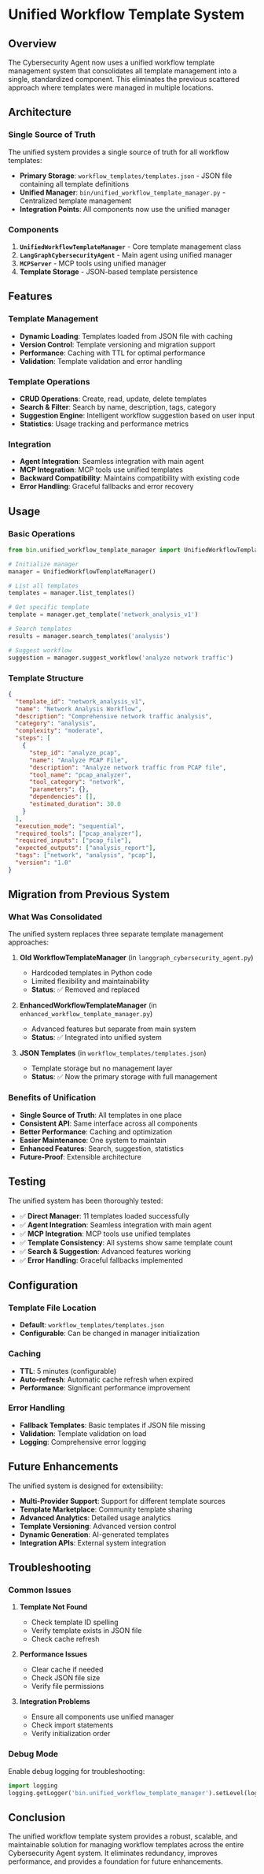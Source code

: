 # Unified Workflow Template System

## Overview

The Cybersecurity Agent now uses a unified workflow template management system that consolidates all template management into a single, standardized component. This eliminates the previous scattered approach where templates were managed in multiple locations.

## Architecture

### Single Source of Truth

The unified system provides a single source of truth for all workflow templates:

- **Primary Storage**: `workflow_templates/templates.json` - JSON file containing all template definitions
- **Unified Manager**: `bin/unified_workflow_template_manager.py` - Centralized template management
- **Integration Points**: All components now use the unified manager

### Components

1. **`UnifiedWorkflowTemplateManager`** - Core template management class
2. **`LangGraphCybersecurityAgent`** - Main agent using unified manager
3. **`MCPServer`** - MCP tools using unified manager
4. **Template Storage** - JSON-based template persistence

## Features

### Template Management
- **Dynamic Loading**: Templates loaded from JSON file with caching
- **Version Control**: Template versioning and migration support
- **Performance**: Caching with TTL for optimal performance
- **Validation**: Template validation and error handling

### Template Operations
- **CRUD Operations**: Create, read, update, delete templates
- **Search & Filter**: Search by name, description, tags, category
- **Suggestion Engine**: Intelligent workflow suggestion based on user input
- **Statistics**: Usage tracking and performance metrics

### Integration
- **Agent Integration**: Seamless integration with main agent
- **MCP Integration**: MCP tools use unified templates
- **Backward Compatibility**: Maintains compatibility with existing code
- **Error Handling**: Graceful fallbacks and error recovery

## Usage

### Basic Operations

```python
from bin.unified_workflow_template_manager import UnifiedWorkflowTemplateManager

# Initialize manager
manager = UnifiedWorkflowTemplateManager()

# List all templates
templates = manager.list_templates()

# Get specific template
template = manager.get_template('network_analysis_v1')

# Search templates
results = manager.search_templates('analysis')

# Suggest workflow
suggestion = manager.suggest_workflow('analyze network traffic')
```

### Template Structure

```json
{
  "template_id": "network_analysis_v1",
  "name": "Network Analysis Workflow",
  "description": "Comprehensive network traffic analysis",
  "category": "analysis",
  "complexity": "moderate",
  "steps": [
    {
      "step_id": "analyze_pcap",
      "name": "Analyze PCAP File",
      "description": "Analyze network traffic from PCAP file",
      "tool_name": "pcap_analyzer",
      "tool_category": "network",
      "parameters": {},
      "dependencies": [],
      "estimated_duration": 30.0
    }
  ],
  "execution_mode": "sequential",
  "required_tools": ["pcap_analyzer"],
  "required_inputs": ["pcap_file"],
  "expected_outputs": ["analysis_report"],
  "tags": ["network", "analysis", "pcap"],
  "version": "1.0"
}
```

## Migration from Previous System

### What Was Consolidated

The unified system replaces three separate template management approaches:

1. **Old WorkflowTemplateManager** (in `langgraph_cybersecurity_agent.py`)
   - Hardcoded templates in Python code
   - Limited flexibility and maintainability
   - **Status**: ✅ Removed and replaced

2. **EnhancedWorkflowTemplateManager** (in `enhanced_workflow_template_manager.py`)
   - Advanced features but separate from main system
   - **Status**: ✅ Integrated into unified system

3. **JSON Templates** (in `workflow_templates/templates.json`)
   - Template storage but no management layer
   - **Status**: ✅ Now the primary storage with full management

### Benefits of Unification

- **Single Source of Truth**: All templates in one place
- **Consistent API**: Same interface across all components
- **Better Performance**: Caching and optimization
- **Easier Maintenance**: One system to maintain
- **Enhanced Features**: Search, suggestion, statistics
- **Future-Proof**: Extensible architecture

## Testing

The unified system has been thoroughly tested:

- ✅ **Direct Manager**: 11 templates loaded successfully
- ✅ **Agent Integration**: Seamless integration with main agent
- ✅ **MCP Integration**: MCP tools use unified templates
- ✅ **Template Consistency**: All systems show same template count
- ✅ **Search & Suggestion**: Advanced features working
- ✅ **Error Handling**: Graceful fallbacks implemented

## Configuration

### Template File Location
- **Default**: `workflow_templates/templates.json`
- **Configurable**: Can be changed in manager initialization

### Caching
- **TTL**: 5 minutes (configurable)
- **Auto-refresh**: Automatic cache refresh when expired
- **Performance**: Significant performance improvement

### Error Handling
- **Fallback Templates**: Basic templates if JSON file missing
- **Validation**: Template validation on load
- **Logging**: Comprehensive error logging

## Future Enhancements

The unified system is designed for extensibility:

- **Multi-Provider Support**: Support for different template sources
- **Template Marketplace**: Community template sharing
- **Advanced Analytics**: Detailed usage analytics
- **Template Versioning**: Advanced version control
- **Dynamic Generation**: AI-generated templates
- **Integration APIs**: External system integration

## Troubleshooting

### Common Issues

1. **Template Not Found**
   - Check template ID spelling
   - Verify template exists in JSON file
   - Check cache refresh

2. **Performance Issues**
   - Clear cache if needed
   - Check JSON file size
   - Verify file permissions

3. **Integration Problems**
   - Ensure all components use unified manager
   - Check import statements
   - Verify initialization order

### Debug Mode

Enable debug logging for troubleshooting:

```python
import logging
logging.getLogger('bin.unified_workflow_template_manager').setLevel(logging.DEBUG)
```

## Conclusion

The unified workflow template system provides a robust, scalable, and maintainable solution for managing workflow templates across the entire Cybersecurity Agent system. It eliminates redundancy, improves performance, and provides a foundation for future enhancements.

